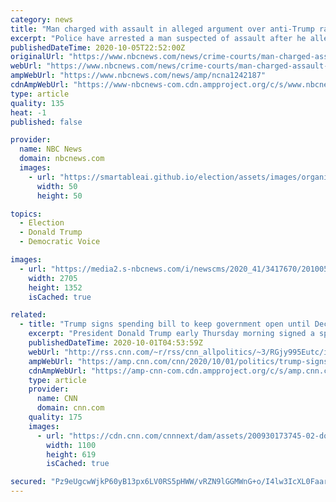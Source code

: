 ```yaml
---
category: news
title: "Man charged with assault in alleged argument over anti-Trump rap"
excerpt: "Police have arrested a man suspected of assault after he allegedly punched another man in an argument over President Trump at a popular North Texas travel center. The incident was captured on video, which went viral Saturday evening."
publishedDateTime: 2020-10-05T22:52:00Z
originalUrl: "https://www.nbcnews.com/news/crime-courts/man-charged-assault-alleged-argument-over-anti-trump-rap-n1242187"
webUrl: "https://www.nbcnews.com/news/crime-courts/man-charged-assault-alleged-argument-over-anti-trump-rap-n1242187"
ampWebUrl: "https://www.nbcnews.com/news/amp/ncna1242187"
cdnAmpWebUrl: "https://www-nbcnews-com.cdn.ampproject.org/c/s/www.nbcnews.com/news/amp/ncna1242187"
type: article
quality: 135
heat: -1
published: false

provider:
  name: NBC News
  domain: nbcnews.com
  images:
    - url: "https://smartableai.github.io/election/assets/images/organizations/nbcnews.com-50x50.jpg"
      width: 50
      height: 50

topics:
  - Election
  - Donald Trump
  - Democratic Voice

images:
  - url: "https://media2.s-nbcnews.com/i/newscms/2020_41/3417670/201005-buc-ees-denton-ew-527p_10ecd7e178eb1d80375577c11e7c79b3.jpg"
    width: 2705
    height: 1352
    isCached: true

related:
  - title: "Trump signs spending bill to keep government open until December 11"
    excerpt: "President Donald Trump early Thursday morning signed a spending bill to keep the government open until December 11, according to a tweet from White House spokesman Judd Deere.\n    \n"
    publishedDateTime: 2020-10-01T04:53:59Z
    webUrl: "http://rss.cnn.com/~r/rss/cnn_allpolitics/~3/RGjy995Eutc/index.html"
    ampWebUrl: "https://amp.cnn.com/cnn/2020/10/01/politics/trump-signs-government-spending-bill/index.html"
    cdnAmpWebUrl: "https://amp-cnn-com.cdn.ampproject.org/c/s/amp.cnn.com/cnn/2020/10/01/politics/trump-signs-government-spending-bill/index.html"
    type: article
    provider:
      name: CNN
      domain: cnn.com
    quality: 175
    images:
      - url: "https://cdn.cnn.com/cnnnext/dam/assets/200930173745-02-donald-trump-0928-restricted-super-tease.jpg"
        width: 1100
        height: 619
        isCached: true

secured: "Pz9eUgcwWjkP60yB13px6LV0RS5pHWW/vRZN9lGGMWnG+o/I4lw3IcXL0FaarR7MZRyit2FB8O92qNOg/jOZmDRVtuOdGT4Ngs4qKACIxsN9Hm9bqBP1rWcalie3Ca17jysSRPaJS4PexfT/P6OvAcW2LY7SvwARbTVIBrng2RefJRrk9rg9kkxUZmYw9213N6YCqgJiY7QB1YKQGDwgMqMppy8YRw9xKLOUd/VTJi3RmWvpwvjYegR09EszavdFvEsIY6JfDIR8pU/CZErd4Z8Rtk53cc5o0qkVG2XrMhVItJjGuqQVpdchs3P5hnbUhk1RyS7Oz7hLm3Jl+0KKqkpgObUfd+/5a/LwWY82yaE=;Ykzs8Dehaux+qA44I09T0Q=="
---
```


